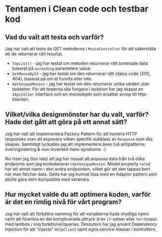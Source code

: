 # Tentamen i Clean code och testbar kod

## Vad du valt att testa och varför?

Jag har valt att testa de GET metoderna i `MovieController` för att säkerställa att de returnerar rätt resultat.
- `TopList()` - jag har testat om metoden returnerar rätt sorterade data baserat på `ascending` parameters value.
- `GetMovieById` - jag har testat om den returnerar rätt status code (200, 404), baserat på om id funnits eller inte.
- `GetUniqueMovies` - jag har testat om den returnerar unika värden utan dubletter.
För att testerna ska fungera i isolation har jag skapat en `IApiCaller` interface och en mockobjekt som ersätter anrop till http-klienten.

## Vilket/vilka designmönster har du valt, varför? Hade det gått att göra på ett annat sätt?

Jag har valt att implementera Factory Pattern för att hantera HTTP responses utan att exponera vilken specifik subklass av `Response` som ska skapas. Samtidigt lyckades jag att implementera även två antipatterns: overingineering & non-invented-here-syndrome. :) 

Nu inser jag (too late) att jag har missat att anpassa data från två olika endpoints som jag konkatenerar i `GetUniqueMovies`. Model property `rated` har ett annat namn i den andra endpointen, vilket gör att den tappas bort när man fetchar data. Detta har jag kunnat lösa med en Adapter pattern som skulle göra dem kompatibla med varandra.

## Hur mycket valde du att optimera koden, varför är det en rimlig nivå för vårt program?

Jag har valt att förbättra namning för att variablerna hade otydliga namn samt att förenkla en del komplicerade uttryck (t ex `if`-satser eller `for`-loops) med lambda / linq funktioner/queries. Dessutom har jag använt Dependency Injection för att "injecta" `HttpClient` samt egna service-klasser i kontrollern.
